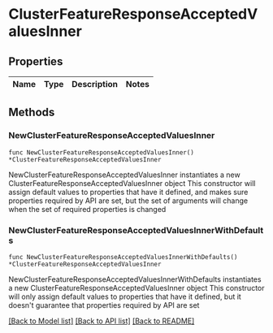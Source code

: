 # ClusterFeatureResponseAcceptedValuesInner

## Properties

Name | Type | Description | Notes
------------ | ------------- | ------------- | -------------

## Methods

### NewClusterFeatureResponseAcceptedValuesInner

`func NewClusterFeatureResponseAcceptedValuesInner() *ClusterFeatureResponseAcceptedValuesInner`

NewClusterFeatureResponseAcceptedValuesInner instantiates a new ClusterFeatureResponseAcceptedValuesInner object
This constructor will assign default values to properties that have it defined,
and makes sure properties required by API are set, but the set of arguments
will change when the set of required properties is changed

### NewClusterFeatureResponseAcceptedValuesInnerWithDefaults

`func NewClusterFeatureResponseAcceptedValuesInnerWithDefaults() *ClusterFeatureResponseAcceptedValuesInner`

NewClusterFeatureResponseAcceptedValuesInnerWithDefaults instantiates a new ClusterFeatureResponseAcceptedValuesInner object
This constructor will only assign default values to properties that have it defined,
but it doesn't guarantee that properties required by API are set


[[Back to Model list]](../README.md#documentation-for-models) [[Back to API list]](../README.md#documentation-for-api-endpoints) [[Back to README]](../README.md)


